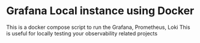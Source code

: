 # Grafana Local instance using Docker
This is a docker compose script to run the Grafana, Prometheus, Loki
This is useful for locally testing your observability related projects